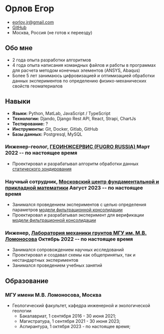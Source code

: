 # Орлов Егор

- <eorlov.jr@gmail.com>
- [GitHub](https://github.com/eomighty)
- Москва, Россия (не готов к переезду)

## Обо мне
- 2 года опыта разработки алгоритмов
- 4 года опыта написания командных файлов и работы в программах для расчета методом конечных элементов (ANSYS, Abaqus)
- Более 5 лет занимаюсь цифровизацией и оптимизацией обработки данных экспериментов по определению физико-механических свойств геоматериалов

## Навыки

- <b>Языки:</b> Python, MatLab, JavaScript / TypeScript
- <b>Технологии:</b> Djando, Django Rest API, React, Strapi, СhartJs 
- <b>Тестирование:</b> ?
- <b>Инструменты:</b> Git, Docker, Gitlab, GitHub
- <b>Базы данных:</b> Postgresql, MySQL

### <span>Инженер-геолог, <a href="https://geoingservice.ru/ru/">ГЕОИНЖСЕРВИС (FUGRO RUSSIA) </a></span> <span>Март 2022 -- по настоящее время</span>

- Проектировал и разрабатывал алгоритм обработки данных <a href="https://ru.wikipedia.org/wiki/%D0%A1%D1%82%D0%B0%D1%82%D0%B8%D1%87%D0%B5%D1%81%D0%BA%D0%BE%D0%B5_%D0%B7%D0%BE%D0%BD%D0%B4%D0%B8%D1%80%D0%BE%D0%B2%D0%B0%D0%BD%D0%B8%D0%B5"> статического зондирования </a>
  
### <span>Научный сотрудник, <a href="https://mathcenter.ru/">Московский центр фундаментальной и прикладной математики</a></span> <span>Август 2023 -- по настоящее время</span>

- Занимался проведением экспериментов с целью определения параметров <a href="https://istina.msu.ru/publications/article/556629683/">модели фильтрационной консолидации</a>
- Проектировал и разрабатывал эксперимент для верификации <a href="https://istina.msu.ru/publications/article/556629683/">модели фильтрационной консолидации</a>

### <span>Инженер, <a href="http://engeol.geol.msu.ru/">Лаборатория механики грунтов МГУ им. М.В. Ломоносова</a> </span> <span>Октябрь 2022 -- по настоящее время</span>

- Занимался сопровождением научных исследований
- Проектировал и создавал схемы как общепринятых, так и нестандартных экспериментов
- Занимался проведением учебных занятий


## <span>Образование</span>

### <span>МГУ имени М.В. Ломоносова, Москва</span> 

- Геологический факультет, кафедра инженерной и экологической геологии
    - Бакалавриат, 1 сентября 2016 - 30 июня 2021;
    - Магистратура, 1 сентября 2021 - 30 июня 2023;
    - Аспирантура, 1 октября 2023 - по настоящее время;
